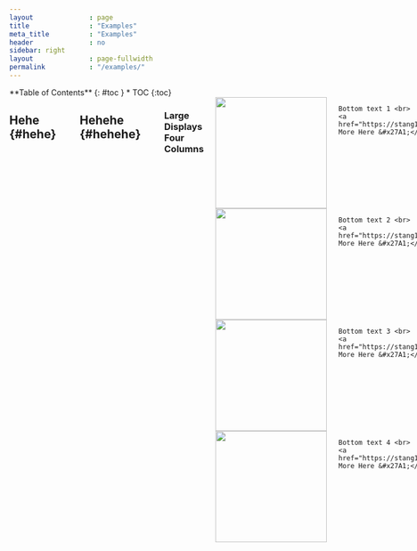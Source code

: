```yaml
---
layout              : page
title               : "Examples"
meta_title          : "Examples"
header              : no
sidebar: right
layout              : page-fullwidth
permalink           : "/examples/"
---
```

<div class="row">
<div class="medium-4 medium-push-8 columns" markdown="1">
<div class="panel radius" markdown="1">
**Table of Contents**
{: #toc }
*  TOC
{:toc}
</div>
</div><!-- /.medium-4.columns -->



<div class="medium-8 medium-pull-4 columns" markdown="1">

## Hehe  {#hehe}
  ```
  print('hello world');
  ```
  
## Hehehe  {#hehehe}
  ```
  print('hello world');
  ``` 
 
  
  <div class="row">
    <div class="small-12 columns">
        <h3>Large Displays Four Columns</h3>
    </div><!-- /.small-12.columns -->
</div>

<div class="row">
  <div class="large-3 columns">
    <a href="https://stang126.github.io/CRI/"><img src="https://i.ytimg.com/vi/NwNpVohwfQg/maxresdefault.jpg" height="200"></a>
      
    Bottom text 1 <br>
    <a href="https://stang126.github.io/CRI/">Learn More Here &#x27A1;</a>
  </div>
  <div class="large-3 columns">
    <a href="https://stang126.github.io/CRI/"><img src="https://www.uctv.tv/images//rokupicts/27918.jpg" height="200"></a>
      
    Bottom text 2 <br>
    <a href="https://stang126.github.io/CRI/">Learn More Here &#x27A1;</a>
  </div>
  <div class="large-3 columns">
    <a href="https://stang126.github.io/CRI/"><img src="https://live.staticflickr.com/7279/6983375464_dccbda484f_b.jpg" height="200"></a>
      
    Bottom text 3 <br>
    <a href="https://stang126.github.io/CRI/">Learn More Here &#x27A1;</a>
  </div>
  <div class="large-3 columns">
    <a href="https://stang126.github.io/CRI/"><img src="https://be.ucsd.edu/sites/be.ucsd.edu/files/styles/media_library/public/gertcauwenberghs.png" height="200"></a>
      
    Bottom text 4 <br>
    <a href="https://stang126.github.io/CRI/">Learn More Here &#x27A1;</a>
  </div>
</div>
  
  <div class="row">
    <div class="small-12 columns">
        <h3>Large Displays Three Columns</h3>
    </div><!-- /.small-12.columns -->
</div>



<div class="row">
  <div class="large-4 columns">
    <a href="https://stang126.github.io/CRI/"><img src="https://p.kindpng.com/picc/s/343-3433099_cinnamoroll-sleepy-kawaii-cute-sanrio-freetoedit-kawaii-sanrio.png" height="200"></a>
      
    Bottom text 1 <br>
    <a href="https://stang126.github.io/CRI/">Learn More Here &#x27A1;</a>
  </div>
  <div class="large-4 columns">
    
    <a href="https://stang126.github.io/CRI/"><img src="https://www.kindpng.com/picc/m/343-3433093_transparent-cinnamoroll-png-cartoon-png-download.png" height="200"></a>
      
    Bottom text 2 <br>
    <a href="https://stang126.github.io/CRI/">Learn More Here &#x27A1;</a>
  </div>
  <div class="large-4 columns">
      <a href="https://stang126.github.io/CRI/"><img src="https://static.wikia.nocookie.net/umineko/images/c/cd/Hello_kitty_crew_%285%29.png/" height="200"></a>
    Bottom text 3 <br>
    <a href="https://stang126.github.io/CRI/">Learn More Here &#x27A1;</a>
  </div>
</div>
  
  <div class="show-for-large-up">
    <div class="row">
        <div class="small-12 columns">
            <h3>Large Displays Two Columns</h3>
        </div><!-- /.small-12.columns -->
    </div>

<div class="row">
  <div class="large-6 columns">
    <a href="https://stang126.github.io/CRI/"><img src="https://i.pinimg.com/736x/11/97/bd/1197bdeda7b4585fa36a5618f738dcf7.jpg" height="200"></a>
      
    Bottom text 1 <br>
    <a href="https://stang126.github.io/CRI/">Learn More Here &#x27A1;</a>
  </div>
  <div class="large-6 columns">
      <a href="https://stang126.github.io/CRI/"><img src="https://www.kindpng.com/picc/m/453-4530663_cyber-transparent-and-kuromi-image-kuromi-sanrio-hd.png" height="200"></a>
      
    Bottom text 2 <br>
    <a href="https://stang126.github.io/CRI/">Learn More Here &#x27A1;</a>
  </div>
</div>
  
</div><!-- /.medium-8.columns -->
</div><!-- /.row -->
